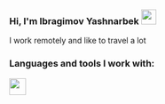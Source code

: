 ### Hi, I'm Ibragimov Yashnarbek <img src="https://media.giphy.com/media/m0dmKBkncVETJv2h0S/giphy.gif" width="27px" />
I work remotely and like to travel a lot 

### Languages and tools I work with: 

<code><img src="(https://www.freepnglogos.com/uploads/html5-logo-png/html5-logo-devextreme-multi-purpose-controls-html-javascript-3.png)" height="30px" /><code/>


